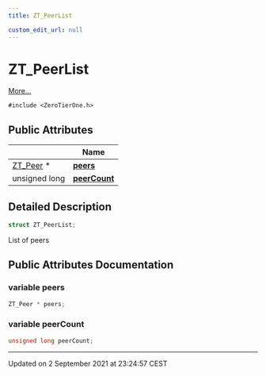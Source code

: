 ```yaml
---
title: ZT_PeerList

custom_edit_url: null
---
```


# ZT_PeerList



 [More...](#detailed-description)


`#include <ZeroTierOne.h>`

## Public Attributes

|                | Name           |
| -------------- | -------------- |
| [ZT_Peer](/autogen/libztcore/classes/struct_z_t___peer.md) * | **[peers](/autogen/libztcore/classes/struct_z_t___peer_list.md#variable-peers)**  |
| unsigned long | **[peerCount](/autogen/libztcore/classes/struct_z_t___peer_list.md#variable-peercount)**  |

## Detailed Description

```cpp
struct ZT_PeerList;
```


List of peers 

## Public Attributes Documentation

### variable peers

```cpp
ZT_Peer * peers;
```


### variable peerCount

```cpp
unsigned long peerCount;
```


-------------------------------

Updated on  2 September 2021 at 23:24:57 CEST